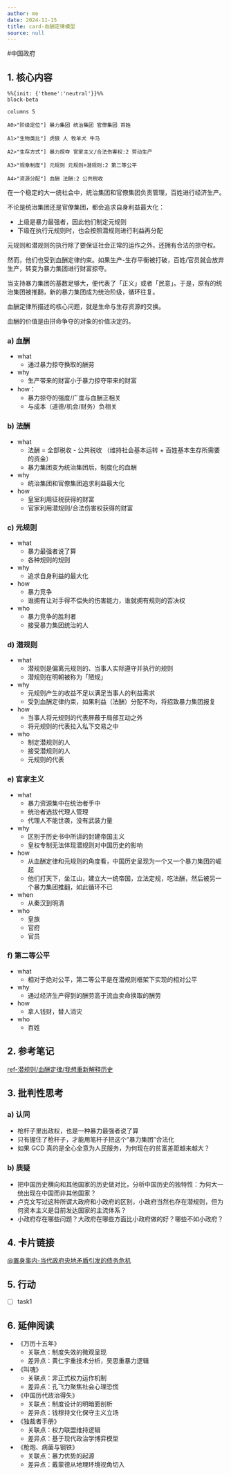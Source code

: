 ```yaml
---
author: me
date: 2024-11-15
title: card-血酬定律模型
source: null
---
```

#中国政府

## 1\. 核心内容

```mermaid
%%{init: {'theme':'neutral'}}%%
block-beta

columns 5

A0>"阶级定位"] 暴力集团 统治集团 官僚集团 百姓

A1>"生物类比"] 虎狼 人 牧羊犬 牛马

A2>"生存方式"] 暴力掠夺 官家主义/合法伤害权:2 劳动生产

A3>"规章制度"] 元规则 元规则+潜规则:2 第二等公平

A4>"资源分配"] 血酬 法酬:2 公共税收
```

在一个稳定的大一统社会中，统治集团和官僚集团负责管理，百姓进行经济生产。

不论是统治集团还是官僚集团，都会追求自身利益最大化：

- 上级是暴力最强者，因此他们制定元规则
- 下级在执行元规则时，也会按照潜规则进行利益再分配

元规则和潜规则的执行除了要保证社会正常的运作之外，还拥有合法的掠夺权。

然而，他们也受到血酬定律约束。如果生产-生存平衡被打破，百姓/官员就会放弃生产，转变为暴力集团进行财富掠夺。

当支持暴力集团的基数足够大，便代表了「正义」或者「民意」。于是，原有的统治集团被推翻，新的暴力集团成为统治阶级，循环往复。

血酬定律所描述的核心问题，就是生命与生存资源的交换。

血酬的价值是由拼命争夺的对象的价值决定的。

### a) 血酬

- what
    - 通过暴力掠夺换取的酬劳
- why
    - 生产带来的财富小于暴力掠夺带来的财富
- how：
    - 暴力掠夺的强度/广度与血酬正相关
    - 与成本（道德/机会/财务）负相关

### b) 法酬

- what
    - 法酬 = 全部税收 - 公共税收 （维持社会基本运转 + 百姓基本生存所需要的资金）
    - 暴力集团变为统治集团后，制度化的血酬
- why
    - 统治集团和官僚集团追求利益最大化
- how
    - 皇室利用征税获得的财富
    - 官家利用潜规则/合法伤害权获得的财富

### c) 元规则

- what
    - 暴力最强者说了算
    - 各种规则的规则
- why
    - 追求自身利益的最大化
- how
    - 暴力竞争
    - 谁拥有让对手得不偿失的伤害能力，谁就拥有规则的否决权
- who
    - 暴力竞争的胜利者
    - 接受暴力集团统治的人

### d) 潜规则

- what
    - 潜规则是偏离元规则的、当事人实际遵守并执行的规则
    - 潜规则在明朝被称为「陋规」
- why
    - 元规则产生的收益不足以满足当事人的利益需求
    - 受到血酬定律约束，如果利益（法酬）分配不均，将招致暴力集团报复
- how
    - 当事人将元规则的代表屏蔽于局部互动之外
    - 将元规则的代表拉入私下交易之中
- who
    - 制定潜规则的人
    - 接受潜规则的人
    - 元规则的代表

### e) 官家主义

- what
    - 暴力资源集中在统治者手中
    - 统治者选拔代理人管理
    - 代理人不能世袭，没有武装力量
- why
    - 区别于历史书中所讲的封建帝国主义
    - 皇权专制无法体现潜规则对中国历史的影响
- how
    - 从血酬定律和元规则的角度看，中国历史呈现为一个又一个暴力集团的崛起
    - 他们打天下，坐江山，建立大一统帝国，立法定规，吃法酬，然后被另一个暴力集团推翻，如此循环不已
- when
    - 从秦汉到明清
- who
    - 皇族
    - 官府
    - 官员

### f) 第二等公平

- what
    - 相对于绝对公平，第二等公平是在潜规则框架下实现的相对公平
- why
    - 通过经济生产得到的酬劳高于流血卖命换取的酬劳
- how
    - 拿人钱财，替人消灾
- who
    - 百姓

## 2\. 参考笔记

[ref-潜规则/血酬定律/我想重新解释历史](ref-潜规则-血酬定律-我想重新解释历史.md)

## 3. 批判性思考

### a) 认同

- 枪杆子里出政权，也是一种暴力最强者说了算
- 只有握住了枪杆子，才能用笔杆子把这个“暴力集团”合法化
- 如果 GCD 真的是全心全意为人民服务，为何现在的贫富差距越来越大？

### b) 质疑

- 把中国历史横向和其他国家的历史做对比，分析中国历史的独特性：为何大一统出现在中国而非其他国家？
- 卢克文写过这种所谓大政府和小政府的区别，小政府当然也存在潜规则，但为何资本主义是目前发达国家的主流体系？
- 小政府存在哪些问题？大政府在哪些方面比小政府做的好？哪些不如小政府？

## 4. 卡片链接

[@置身事内-当代政府央地矛盾引发的债务危机](card-@置身事内-中国政府与经济发展)

## 5. 行动

- [ ] task1

## 6. 延伸阅读

- 《万历十五年》
  - 关联点：制度失效的微观呈现
  - 差异点：黄仁宇重技术分析，吴思重暴力逻辑
- 《叫魂》
  - 关联点：非正式权力运作机制
  - 差异点：孔飞力聚焦社会心理恐慌
- 《中国历代政治得失》
  - 关联点：制度设计的明暗面剖析
  - 差异点：钱穆持文化保守主义立场
- 《独裁者手册》
  - 关联点：权力联盟维持逻辑
  - 差异点：基于现代政治学博弈模型
- 《枪炮、病菌与钢铁》
  - 关联点：暴力优势的起源
  - 差异点：戴蒙德从地理环境视角切入